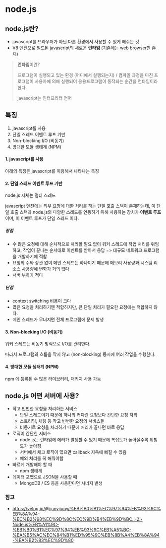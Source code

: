 # node.js

## node.js란?

* javascript를 브라우저가 아닌 다른 환경에서 사용할 수 있게 해주는 것
* V8 엔진으로 빌드된 javascript의 새로운 **런타임** (기존에는 web browser만 존재)

> **런타임**이란?
>
> 프로그램이 실행되고 있는 환경 (어디에서 실행되는지) / 컴파일 과정을 마친 프로그램이 사용자에 의해 실행되어 응용프로그램이 동작되는 순간을 런타임이라 한다.
>
> javascript는 인터프리터 언어

## 특징

1. javascript를 사용
2. 단일 스레드 이벤트 루프 기반
3. Non-blocking I/O (비동기)
4. 방대한 모듈 생태계 (NPM)

#### 1. javascript를 사용

아래의 특징은 javascript를 이용해서 나타나는 특징

#### 2. 단일 스레드 이벤트 루프 기반

node.js 자체는 멀티 스레드

javascript 엔진에는 외부 요청에 대한 처리를 하는 단일 호출 스택이 존재하는데, 이 단일 호출 스택과 node.js의 다양한 스레드를 연동하기 위해 사용하는 장치가 **이벤트 루프**이며, 이 이벤트 루프가 단일 스레드 이다.

##### 장점

* 수 많은 요청에 대해 순차적으로 처리할 필요 없이 워커 스레드에 작업 처리를 위임하고, 작업이 끝나는 순서대로 이벤트를 받아서 응답 => 대규모 네트워크 프로그램을 개발하기에 적합
* 요청의 수와 상관 없이 메인 스레드는 하나이기 때문에 메모리 사용량과 시스템 리소스 사용량에 변화가 거의 없다
* 서버 부하가 적다

##### 단점

* context switching 비용이 크다
* 많은 요청을 처리하기엔 적합하지만, 큰 단일 처리가 필요한 요청에는 적합하지 않다.
* 메인 스레드가 무너지면 전체 프로그램에 문제 발생

#### 3. Non-blocking I/O (비동기)

워커 스레드는 비동기 방식으로 I/O를 관리한다.

따라서 프로그램의 흐름을 막지 않고 (non-blocking) 동시에 여러 작업을 수행한다.

#### 4. 방대한 모듈 생태계 (NPM)

npm 에 등록된 수 많은 라이브러리, 패키지 사용 가능

## node.js 어떤 서버에 사용?

* 작고 빈번한 요청을 처리하는 서비스
  * 단일 스레드이기 때문에 하나의 커다란 요청보다 간단한 요청 처리
  * 스트리밍, 채팅 등 작고 빈번한 요청의 서비스들
  * 비동기로 요청을 처리하기 때문에 처리가 끝나면 바로 응답
* 로직이 간단한 서비스
  * node.js는 런타임에 에러가 발생할 수 있기 때문에 복잡도가 높아질수록 위험도가 높아짐
  * 서버에서 체크 로직이 많으면 callback 지옥에 빠질 수 있음
  * 예외 처리를 꼭 해줘야함
* 빠르게 개발해야 할 때
  * npm 생태계
* 데이터 포맷으로 JSON을 사용할 때
  * MongoDB / ES 등을 사용한다면 시너지 발생





### 참고

* https://velog.io/@jjunyjjuny/%EB%B0%B1%EC%97%94%EB%93%9C%EB%8A%94-%EC%B2%98%EC%9D%8C%EC%9D%B4%EB%9D%BC..-2.-Node.js%EB%A1%9C-%EB%B0%B1%EC%97%94%EB%93%9C%EB%A5%BC-%EA%B5%AC%EC%84%B1%ED%95%9C%EB%8B%A4%EB%8A%94-%EA%B2%83%EC%9D%80
